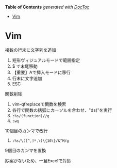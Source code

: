 <!-- START doctoc generated TOC please keep comment here to allow auto update -->
<!-- DON'T EDIT THIS SECTION, INSTEAD RE-RUN doctoc TO UPDATE -->
**Table of Contents**  *generated with [DocToc](https://github.com/thlorenz/doctoc)*

- [Vim](#vim)

<!-- END doctoc generated TOC please keep comment here to allow auto update -->

Vim
===

複数の行末に文字列を追加

1. 短形ヴィジュアルモードで範囲指定
1. $ で末尾移動
1. 【重要】Aで挿入モードに移行
1. 行末に文字追加
1. ESC

関数削除

1. vim-qfreplaceで関数を検索
1. 各行で関数の括弧にカーソルを合わせ、"ds("を実行
1. ```:%s/(function)//g```
1. ```:wq```

10個目のカンマで改行

1. ```:%s/\([^,]*,\)\{10\}/&^M/g```

9個目のカンマを置換

妙案がないため、一旦Excelで対処
